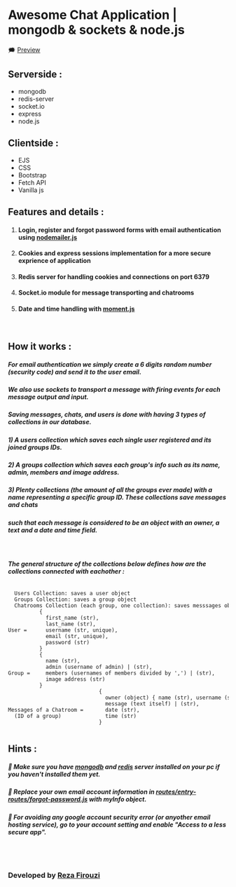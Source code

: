 # Awesome Chat Application | mongodb & sockets & node.js
&#128495; <a href="#">Preview</a>
<h2> Serverside : </h2>
<ul>
  <li> mongodb </li>
  <li> redis-server </li>
  <li> socket.io </li>
  <li> express </li>
  <li> node.js </li>
</ul>
<h2> Clientside : </h2>
<ul>
  <li> EJS </li>
  <li> CSS </li>
  <li> Bootstrap </li>
  <li> Fetch API </li>
  <li> Vanilla js </li>
</ul>
<h2> Features and details : </h2>
<ol>
<li><h4>Login, register and forgot password forms with email authentication using <a href="https://nodemailer.com/about/">nodemailer.js</a></h4></li>
<li><h4>Cookies and express sessions implementation for a more secure exprience of application</h4></li>
<li><h4>Redis server for handling cookies and connections on port 6379</h4></li>
<li><h4>Socket.io module for message transporting and chatrooms</h4></li>
<li><h4>Date and time handling with <a href="https://momentjs.com/docs/">moment.js</a></h4></li>
</ol><br>
<h2> How it works : </h2>
<h5> For email authentication we simply create a 6 digits random number (security code) and send it to the user email.</h5>
<h5> We also use sockets to transport a message with firing events for each message output and input.</h5>
<h5> Saving messages, chats, and users is done with having 3 types of collections in our database.</h5>
<h5> 1) A users collection which saves each single user registered and its joined groups IDs.</h5>
<h5> 2) A groups collection which saves each group's info such as its name, admin, members and image address.</h5>
<h5> 3) Plenty collections (the amount of all the groups ever made) with a name representing a specific group ID. These collections save messages and chats</h5>
<h5> such that each message is considered to be an object with an owner, a text and a date and time field.</h5><br>
<h5> The general structure of the collections below defines how are the collections connected with eachother : </h5>
<pre><code><pre>
  Users Collection: saves a user object
  Groups Collection: saves a group object
  Chatrooms Collection (each group, one collection): saves messsages objects
          {
            first_name (str),
            last_name (str),
User =      username (str, unique),
            email (str, unique),
            password (str)
          }
          {
            name (str),
            admin (username of admin) | (str),
Group =     members (usernames of members divided by ',') | (str),
            image address (str)
          }
                             {
                               owner (object) { name (str), username (str) },
                               message (text itself) | (str),
Messages of a Chatroom =       date (str),
  (ID of a group)              time (str)
                             }
</pre></code></pre>
<h2> Hints : </h2>
<h5> &#128308; Make sure you have <a href="https://docs.mongodb.com">mongodb</a> and <a href="https://redis.io/">redis</a> server installed on your pc if you haven't installed them yet.</h5>
<h5> &#128308; Replace your own email account information in <a href="https://github.com/RezaFirouzii/chat-application_mongodb-nodejs/blob/master/routes/entry-routes/forgot-password.js#L7"> routes/entry-routes/forgot-password.js</a> with myInfo object.</h5>
<h5> &#128308; For avoiding any google account security error (or anyother email hosting service), go to your account setting and enable "Access to a less secure app".</h5>

<br><br><h3> Developed by <a href="https://www.linkedin.com/in/rezafirouzi/">Reza Firouzi</a></h3>
